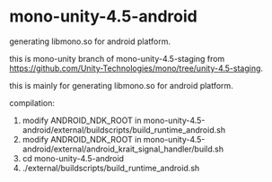 mono-unity-4.5-android
======================

generating libmono.so for android platform.

this is mono-unity branch of mono-unity-4.5-staging from 
https://github.com/Unity-Technologies/mono/tree/unity-4.5-staging.

this is mainly for generating libmono.so for android platform.

compilation:

1. modify ANDROID_NDK_ROOT in mono-unity-4.5-android/external/buildscripts/build_runtime_android.sh
2. modify ANDROID_NDK_ROOT in mono-unity-4.5-android/external/android_krait_signal_handler/build.sh
3. cd mono-unity-4.5-android
4. ./external/buildscripts/build_runtime_android.sh
